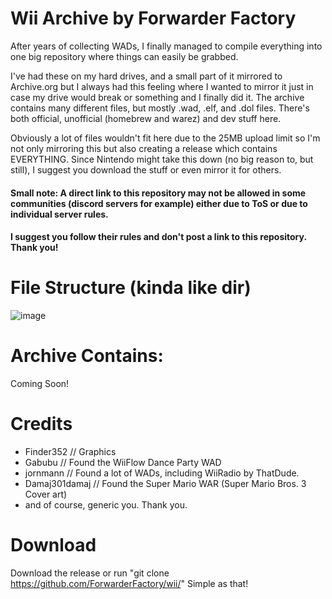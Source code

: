# Wii Archive by Forwarder Factory
After years of collecting WADs, I finally managed to compile everything into one big repository where things can easily be grabbed.

I've had these on my hard drives, and a small part of it mirrored to Archive.org but I always had this feeling where I wanted to mirror it just in case my drive 
would break or something and I finally did it. The archive contains many different files, but mostly .wad, .elf, and .dol files. There's both official,
unofficial (homebrew and warez) and dev stuff here.

Obviously a lot of files wouldn't fit here due to the 25MB upload limit so I'm not only mirroring this but also creating a release which contains EVERYTHING.
Since Nintendo might take this down (no big reason to, but still), I suggest you download the stuff or even mirror it for others.

#### Small note: A direct link to this repository may not be allowed in some communities (discord servers for example) either due to ToS or due to individual server rules.
#### I suggest you follow their rules and don't post a link to this repository. Thank you!

# File Structure (kinda like dir)

![image](https://user-images.githubusercontent.com/71722170/133334000-ab022067-b732-42ef-9531-366dae69e790.png)

# Archive Contains:
 Coming Soon!


# Credits
 * Finder352 // Graphics
 * Gabubu // Found the WiiFlow Dance Party WAD
 * jornmann // Found a lot of WADs, including WiiRadio by ThatDude.
 * Damaj301damaj // Found the Super Mario WAR (Super Mario Bros. 3 Cover art)
 * and of course, generic you. Thank you.

# Download

Download the release or run "git clone https://github.com/ForwarderFactory/wii/"
Simple as that!

